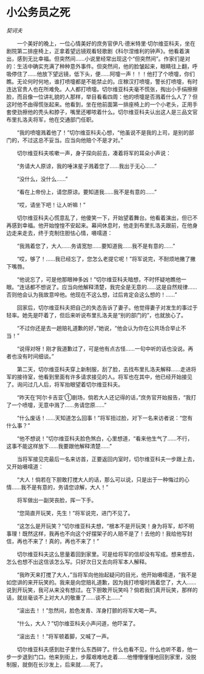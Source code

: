 # 小公务员之死

*契诃夫*

　　一个美好的晚上，一位心情美好的庶务官伊凡·德米特里·切尔维亚科夫，坐在剧院第二排座椅上，正拿着望远镜观看轻歌剧《科尔涅维利的钟声》。他看着演出，感到无比幸福。但突然间……小说里经常出现这个“但突然间”。作家们是对的：生活中确实充满了种种意外事件。但突然间，他的脸皱起来，眼睛往上翻，呼吸停住了……他放下望远镜，低下头，便……阿嚏一声！！！他打了个喷嚏，你们瞧。无论何时何地，谁打喷嚏都是不能禁止的。庄稼汉打喷嚏，警长打喷嚏，有时连达官贵人也在所难免。人人都打喷嚏。切尔维亚科夫毫不慌张，掏出小手绢擦擦脸，而且像一位讲礼貌的人那样，举目看看四周：他的喷嚏是否溅着什么人了？但这时他不由得慌张起来。他看到，坐在他前面第一排座椅上的一个小老头，正用手套使劲擦他的秃头和脖子，嘴里还嘟哝着什么。切尔维亚科夫认出这人是三品文官布里扎洛夫将军，他在交通部门任职。

　　“我的喷嚏溅着他了！”切尔维亚科夫心想，“他虽说不是我的上司，是别的部门的，不过这总不妥当。应当向他赔个不是才对。”

　　切尔维亚科夫咳嗽一声，身子探向前去，凑着将军的耳朵小声说：

　　“务请大人原谅，我的唾沫星子溅着您了……我出于无心……”

　　“没什么，没什么……”

　　“看在上帝份上，请您原谅。要知道我……我不是有意的……”

　　“哎，请坐下吧！让人听嘛！”

　　切尔维亚科夫心慌意乱了，他傻笑一下，开始望着舞台。他看着演出，但已不再感到幸福。他开始惶惶不安起来。幕间休息时，他走到布里扎洛夫跟前，在他身边走来走去，终于克制住胆怯心情，嗫嚅道：

　　“我溅着您了，大人……务请宽恕……要知道我……我不是有意的……”

　　“哎，够了！……我已经忘了，您怎么老提它呢！”将军说完，不耐烦地撇了撇下嘴唇。

　　“他说忘了，可是他那眼神多凶！”切尔维亚科夫暗想，不时怀疑地瞧他一眼。“连话都不想说了。应当向他解释清楚，我完全是无意的……这是自然规律……否则他会认为我故意啐他。他现在不这么想，过后肯定会这么想的！……”

　　回家后，切尔维亚科夫把自己的失态告诉了妻子。他觉得妻子对发生的事过于轻率。她先是吓着了，但后来听说布里扎洛夫是“别的部门的”，也就放心了。

　　“不过你还是去一趟赔礼道歉的好，”她说，“他会认为你在公共场合举止不当！”

　　“说得对呀！刚才我道歉过了，可是他有点古怪……一句中听的话也没说。再者也没有时间细谈。”

　　第二天，切尔维亚科夫穿上新制服，刮了脸，去找布里扎洛夫解释……走进将军的接待室，他看到里面有许多请求接见的人。将军也在其中，他已经开始接见了。询问过几人后，将军抬眼望着切尔维亚科夫。

　　“昨天在‘阿尔卡吉亚’①剧场，倘若大人还记得的话，”庶务官开始报告，“我打了一个喷嚏，无意中溅了……务请您原……”

　　“什么废话！……天知道怎么回事！”将军扭过脸，对下一名来访者说：“您有什么事？”

　　“他不想说！”切尔维亚科夫脸色煞白，心里想道，“看来他生气了……不行，这事不能这样放下……我要跟他解释清楚……”

　　当将军接见完最后一名来访首，正要返回内室时，切尔维亚科夫一步跟上去，又开始嗫嚅道：

　　“大人！倘若在下胆敢打搅大人的话，那么可以说，只是出于一种悔过的心情……我不是有意的，务请您谅解，大人！”

　　将军做出一副哭丧脸，挥一下手。

　　“您简直开玩笑，先生！”将军说完，进门不见了。

　　“这怎么是开玩笑？”切尔维亚科夫想，“根本不是开玩笑！身为将军，却不明事理！既然这样，我再也不向这个好摆架子的人赔不是了！去他的！我给他写封信，再也不来了！真的，再也不来了！”

　　切尔维亚科夫这么思量着回到家里。可是给将军的信却没有写成。想来想去，怎么也想不出这信该怎么写。只好次日又去向将军本人解释。

　　“我昨天来打搅了大人，”当将军向他抬起疑问的目光，他开始嗫嚅道，“我不是如您讲的来开玩笑的。我来是向您赔礼道歉，因为我打喷嚏时溅着您了，大人……说到开玩笑，我可从来没有想过。在下胆敢开玩笑吗？倘若我们真开玩笑，那样的话，就丝毫谈不上对大人的敬重了……谈不上……”

　　“滚出去！！”忽然间，脸色发青、浑身打颤的将军大喝一声。

　　“什么，大人？”切尔维亚科夫小声问道，他吓呆了。

　　“滚出去！！”将军顿着脚，又喊了一声。

　　切尔维亚科夫感到肚子里什么东西碎了。什么也看不见，什么也听不着，他一步一步退到门口。他来到街上，步履艰难地走着……他懵懵懂懂地回到家里，没脱制服，就倒在长沙发上，后来就……死了。